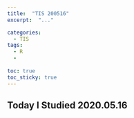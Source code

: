 ```yaml
---
title:  "TIS 200516"
excerpt:  "..."

categories:
  - TIS
tags:
  - R
  - 
  
toc: true
toc_sticky: true
---
```


## Today I Studied 2020.05.16

###
